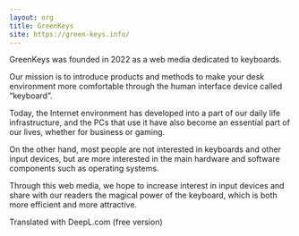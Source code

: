 ```yaml
---
layout: org
title: GreenKeys
site: https://green-keys.info/
---
```


GreenKeys was founded in 2022 as a web media dedicated to keyboards.

Our mission is to introduce products and methods to make your desk environment more comfortable through the human interface device called “keyboard”.

Today, the Internet environment has developed into a part of our daily life infrastructure, and the PCs that use it have also become an essential part of our lives, whether for business or gaming.

On the other hand, most people are not interested in keyboards and other input devices, but are more interested in the main hardware and software components such as operating systems.

Through this web media, we hope to increase interest in input devices and share with our readers the magical power of the keyboard, which is both more efficient and more attractive.

Translated with DeepL.com (free version)
